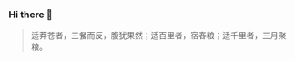 ### Hi there 👋

> 适莽苍者，三餐而反，腹犹果然；适百里者，宿舂粮；适千里者，三月聚粮。

<!--
**pandaoh/pandaoh** is a ✨ _special_ ✨ repository because its `README.md` (this file) appears on your GitHub profile.

Here are some ideas to get you started:

- 🔭 I’m currently working on ...
- 🌱 I’m currently learning ...
- 👯 I’m looking to collaborate on ...
- 🤔 I’m looking for help with ...
- 💬 Ask me about ...
- 📫 How to reach me: ...
- 😄 Pronouns: ...
- ⚡ Fun fact: ...
-->
